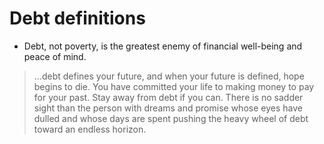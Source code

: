 # Debt definitions


  - Debt, not poverty, is the greatest enemy of financial well-being and peace of mind.

  > …debt defines your future, and when your future is defined, hope begins to die. You have committed your life to making money to pay for your past. Stay away from debt if you can. There is no sadder sight than the person with dreams and promise whose eyes have dulled and whose days are spent pushing the heavy wheel of debt toward an endless horizon.
    
